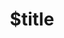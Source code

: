 ---
title: $title
second_title: Référence de l'API GroupDocs.Metadata pour .NET
description: $description
type: docs
weight: $weight
url: /fr/net/$ref/
---